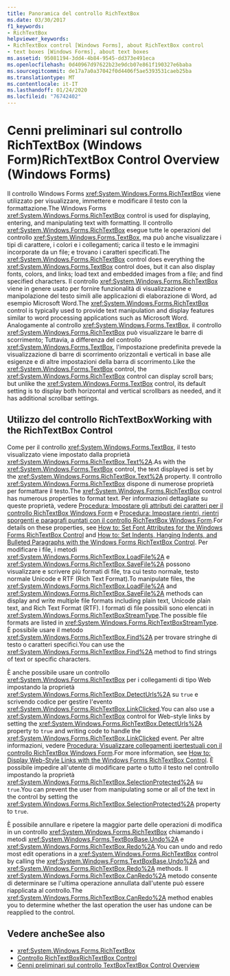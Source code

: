 ```yaml
---
title: Panoramica del controllo RichTextBox
ms.date: 03/30/2017
f1_keywords:
- RichTextBox
helpviewer_keywords:
- RichTextBox control [Windows Forms], about RichTextBox control
- text boxes [Windows Forms], about text boxes
ms.assetid: 95081194-3dd4-4b84-9545-dd373e491eca
ms.openlocfilehash: 0d40967d97622b23e9dcb07e861f190327e6baba
ms.sourcegitcommit: de17a7a0a37042f0d4406f5ae5393531caeb25ba
ms.translationtype: MT
ms.contentlocale: it-IT
ms.lasthandoff: 01/24/2020
ms.locfileid: "76742402"
---
```

# <a name="richtextbox-control-overview-windows-forms"></a><span data-ttu-id="c722a-102">Cenni preliminari sul controllo RichTextBox (Windows Form)</span><span class="sxs-lookup"><span data-stu-id="c722a-102">RichTextBox Control Overview (Windows Forms)</span></span>
<span data-ttu-id="c722a-103">Il controllo Windows Forms <xref:System.Windows.Forms.RichTextBox> viene utilizzato per visualizzare, immettere e modificare il testo con la formattazione.</span><span class="sxs-lookup"><span data-stu-id="c722a-103">The Windows Forms <xref:System.Windows.Forms.RichTextBox> control is used for displaying, entering, and manipulating text with formatting.</span></span> <span data-ttu-id="c722a-104">Il controllo <xref:System.Windows.Forms.RichTextBox> esegue tutte le operazioni del controllo <xref:System.Windows.Forms.TextBox>, ma può anche visualizzare i tipi di carattere, i colori e i collegamenti; carica il testo e le immagini incorporate da un file; e trovano i caratteri specificati.</span><span class="sxs-lookup"><span data-stu-id="c722a-104">The <xref:System.Windows.Forms.RichTextBox> control does everything the <xref:System.Windows.Forms.TextBox> control does, but it can also display fonts, colors, and links; load text and embedded images from a file; and find specified characters.</span></span> <span data-ttu-id="c722a-105">Il controllo <xref:System.Windows.Forms.RichTextBox> viene in genere usato per fornire funzionalità di visualizzazione e manipolazione del testo simili alle applicazioni di elaborazione di Word, ad esempio Microsoft Word.</span><span class="sxs-lookup"><span data-stu-id="c722a-105">The <xref:System.Windows.Forms.RichTextBox> control is typically used to provide text manipulation and display features similar to word processing applications such as Microsoft Word.</span></span> <span data-ttu-id="c722a-106">Analogamente al controllo <xref:System.Windows.Forms.TextBox>, il controllo <xref:System.Windows.Forms.RichTextBox> può visualizzare le barre di scorrimento; Tuttavia, a differenza del controllo <xref:System.Windows.Forms.TextBox>, l'impostazione predefinita prevede la visualizzazione di barre di scorrimento orizzontali e verticali in base alle esigenze e di altre impostazioni della barra di scorrimento.</span><span class="sxs-lookup"><span data-stu-id="c722a-106">Like the <xref:System.Windows.Forms.TextBox> control, the <xref:System.Windows.Forms.RichTextBox> control can display scroll bars; but unlike the <xref:System.Windows.Forms.TextBox> control, its default setting is to display both horizontal and vertical scrollbars as needed, and it has additional scrollbar settings.</span></span>  
  
## <a name="working-with-the-richtextbox-control"></a><span data-ttu-id="c722a-107">Utilizzo del controllo RichTextBox</span><span class="sxs-lookup"><span data-stu-id="c722a-107">Working with the RichTextBox Control</span></span>  
 <span data-ttu-id="c722a-108">Come per il controllo <xref:System.Windows.Forms.TextBox>, il testo visualizzato viene impostato dalla proprietà <xref:System.Windows.Forms.RichTextBox.Text%2A>.</span><span class="sxs-lookup"><span data-stu-id="c722a-108">As with the <xref:System.Windows.Forms.TextBox> control, the text displayed is set by the <xref:System.Windows.Forms.RichTextBox.Text%2A> property.</span></span> <span data-ttu-id="c722a-109">Il controllo <xref:System.Windows.Forms.RichTextBox> dispone di numerose proprietà per formattare il testo.</span><span class="sxs-lookup"><span data-stu-id="c722a-109">The <xref:System.Windows.Forms.RichTextBox> control has numerous properties to format text.</span></span> <span data-ttu-id="c722a-110">Per informazioni dettagliate su queste proprietà, vedere [Procedura: Impostare gli attributi dei caratteri per il controllo RichTextBox Windows Form](how-to-set-font-attributes-for-the-windows-forms-richtextbox-control.md) e [Procedura: Impostare rientri, rientri sporgenti e paragrafi puntati con il controllo RichTextBox Windows Form](set-indents-hanging-indents-bulleted-paragraphs-with-wf-richtextbox.md).</span><span class="sxs-lookup"><span data-stu-id="c722a-110">For details on these properties, see [How to: Set Font Attributes for the Windows Forms RichTextBox Control](how-to-set-font-attributes-for-the-windows-forms-richtextbox-control.md) and [How to: Set Indents, Hanging Indents, and Bulleted Paragraphs with the Windows Forms RichTextBox Control](set-indents-hanging-indents-bulleted-paragraphs-with-wf-richtextbox.md).</span></span> <span data-ttu-id="c722a-111">Per modificare i file, i metodi <xref:System.Windows.Forms.RichTextBox.LoadFile%2A> e <xref:System.Windows.Forms.RichTextBox.SaveFile%2A> possono visualizzare e scrivere più formati di file, tra cui testo normale, testo normale Unicode e RTF (Rich Text Format).</span><span class="sxs-lookup"><span data-stu-id="c722a-111">To manipulate files, the <xref:System.Windows.Forms.RichTextBox.LoadFile%2A> and <xref:System.Windows.Forms.RichTextBox.SaveFile%2A> methods can display and write multiple file formats including plain text, Unicode plain text, and Rich Text Format (RTF).</span></span> <span data-ttu-id="c722a-112">I formati di file possibili sono elencati in <xref:System.Windows.Forms.RichTextBoxStreamType>.</span><span class="sxs-lookup"><span data-stu-id="c722a-112">The possible file formats are listed in <xref:System.Windows.Forms.RichTextBoxStreamType>.</span></span> <span data-ttu-id="c722a-113">È possibile usare il metodo <xref:System.Windows.Forms.RichTextBox.Find%2A> per trovare stringhe di testo o caratteri specifici.</span><span class="sxs-lookup"><span data-stu-id="c722a-113">You can use the <xref:System.Windows.Forms.RichTextBox.Find%2A> method to find strings of text or specific characters.</span></span>  
  
 <span data-ttu-id="c722a-114">È anche possibile usare un controllo <xref:System.Windows.Forms.RichTextBox> per i collegamenti di tipo Web impostando la proprietà <xref:System.Windows.Forms.RichTextBox.DetectUrls%2A> su `true` e scrivendo codice per gestire l'evento <xref:System.Windows.Forms.RichTextBox.LinkClicked>.</span><span class="sxs-lookup"><span data-stu-id="c722a-114">You can also use a <xref:System.Windows.Forms.RichTextBox> control for Web-style links by setting the <xref:System.Windows.Forms.RichTextBox.DetectUrls%2A> property to `true` and writing code to handle the <xref:System.Windows.Forms.RichTextBox.LinkClicked> event.</span></span> <span data-ttu-id="c722a-115">Per altre informazioni, vedere [Procedura: Visualizzare collegamenti ipertestuali con il controllo RichTextBox Windows Form](how-to-display-web-style-links-with-the-windows-forms-richtextbox-control.md).</span><span class="sxs-lookup"><span data-stu-id="c722a-115">For more information, see [How to: Display Web-Style Links with the Windows Forms RichTextBox Control](how-to-display-web-style-links-with-the-windows-forms-richtextbox-control.md).</span></span> <span data-ttu-id="c722a-116">È possibile impedire all'utente di modificare parte o tutto il testo nel controllo impostando la proprietà <xref:System.Windows.Forms.RichTextBox.SelectionProtected%2A> su `true`.</span><span class="sxs-lookup"><span data-stu-id="c722a-116">You can prevent the user from manipulating some or all of the text in the control by setting the <xref:System.Windows.Forms.RichTextBox.SelectionProtected%2A> property to `true`.</span></span>  
  
 <span data-ttu-id="c722a-117">È possibile annullare e ripetere la maggior parte delle operazioni di modifica in un controllo <xref:System.Windows.Forms.RichTextBox> chiamando i metodi <xref:System.Windows.Forms.TextBoxBase.Undo%2A> e <xref:System.Windows.Forms.RichTextBox.Redo%2A>.</span><span class="sxs-lookup"><span data-stu-id="c722a-117">You can undo and redo most edit operations in a <xref:System.Windows.Forms.RichTextBox> control by calling the <xref:System.Windows.Forms.TextBoxBase.Undo%2A> and <xref:System.Windows.Forms.RichTextBox.Redo%2A> methods.</span></span> <span data-ttu-id="c722a-118">Il <xref:System.Windows.Forms.RichTextBox.CanRedo%2A> metodo consente di determinare se l'ultima operazione annullata dall'utente può essere riapplicata al controllo.</span><span class="sxs-lookup"><span data-stu-id="c722a-118">The <xref:System.Windows.Forms.RichTextBox.CanRedo%2A> method enables you to determine whether the last operation the user has undone can be reapplied to the control.</span></span>  
  
## <a name="see-also"></a><span data-ttu-id="c722a-119">Vedere anche</span><span class="sxs-lookup"><span data-stu-id="c722a-119">See also</span></span>

- <xref:System.Windows.Forms.RichTextBox>
- [<span data-ttu-id="c722a-120">Controllo RichTextBox</span><span class="sxs-lookup"><span data-stu-id="c722a-120">RichTextBox Control</span></span>](richtextbox-control-windows-forms.md)
- [<span data-ttu-id="c722a-121">Cenni preliminari sul controllo TextBox</span><span class="sxs-lookup"><span data-stu-id="c722a-121">TextBox Control Overview</span></span>](textbox-control-overview-windows-forms.md)
